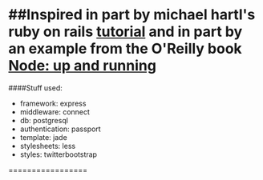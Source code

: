 ##Inspired in part by michael hartl's ruby on rails [tutorial](http://ruby.railstutorial.org/book/ruby-on-rails-tutorial?version=3.2) and in part by an example from the O'Reilly book [Node: up and running](http://www.amazon.com/Node-Running-Scalable-Server-Side-JavaScript/dp/1449398588)
=================
####Stuff used:
- framework: express
- middleware: connect
- db: postgresql
- authentication: passport
- template: jade
- stylesheets: less
- styles: twitterbootstrap

=================